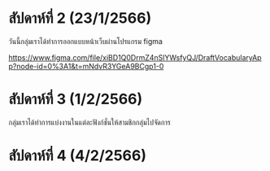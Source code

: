 # สัปดาห์ที่ 2 (23/1/2566)
วันนี้กลุ่มเราได้ทำการออกแบบหน้าเว็บผ่านโปรแกรม figma

https://www.figma.com/file/xiBD1Q0DrmZ4nSlYWsfyQJ/DraftVocabularyApp?node-id=0%3A1&t=mNdvR3YGeA9BCgp1-0

# สัปดาห์ที่ 3 (1/2/2566)
กลุ่มเราได้ทำการแบ่งงานในแต่ละฟังก์ชั่นให้สามชิกกลุ่มไปจัดการ

# สัปดาห์ที่ 4 (4/2/2566)
